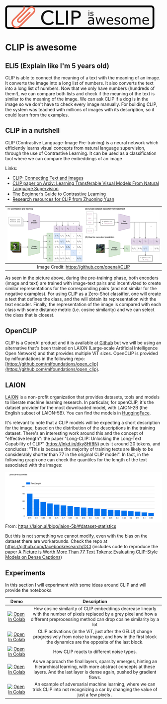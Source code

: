![CLIP_LOGO](./images/clip_is_awesome.png)
# CLIP is awesome 

## ELI5 (Explain like I'm 5 years old)
CLIP is able to connect the meaning of a text with the meaning of an image. It converts the image into a long list of numbers. It also converts the text into a long list of numbers. Now that we only have numbers (hundreds of them!), we can compare both lists and check if the meaning of the text is similar to the meaning of the image. We can ask CLIP if a dog is in the image so we don't have to check every image manually. For building CLIP, the system was teached with millions of images with its description, so it could learn from the examples.

## CLIP in a nutshell

CLIP (Contrastive Language–Image Pre-training) is a neural network which efficiently learns visual concepts from natural language supervision, through the use of Contrastive Learning. It can be used as a classification tool where we can compare the embeddings of an image 

Links:

- [CLIP: Connecting Text and Images](https://openai.com/blog/clip/)
- [CLIP paper on Arxiv: Learning Transferable Visual Models From Natural Language Supervision](https://arxiv.org/abs/2103.00020)
- [The Beginner’s Guide to Contrastive Learning](https://www.v7labs.com/blog/contrastive-learning-guide)
- [Research resources for CLIP from Zhuoning Yuan](https://github.com/yzhuoning/Awesome-CLIP/tree/main)

| ![CLIP](https://raw.githubusercontent.com/joaquincabezas/clip_is_awesome/main/images/CLIP.png) |
|:--:|
| Image Credit: https://github.com/openai/CLIP |

As seen in the picture above, during the pre-training phase, both encoders (image and text) are trained with image-text pairs and incentivized to create similar representations for the corresponding pairs (and not similar for the negative examples). For using CLIP as a Zero-Shot classifier, one will create a text that defines the class, and the will obtain its representation with the text encoder. Finally, the representation of the image is compared with each class with some distance metric (i.e. cosine similarity) and we can select the class that is closest.

## OpenCLIP

CLIP is a OpenAI product and it is available at [Github](https://github.com/openai/CLIP) but we will be using an alternative that's been trained on LAION (Large-scale Artificial Intelligence Open Network) and that provides multiple ViT sizes. OpenCLIP is provided by mlfoundations in the following repo: [https://github.com/mlfoundations/open_clip](https://github.com/mlfoundations/open_clip).

## LAION

[LAION](https://laion.ai/) is a non-profit organization that provides datasets, tools and models to liberate machine learning research. In particular, for openCLIP, it's the dataset provider for the most downloaded model, with LAION-2B (the English subset of LAION-5B). You can find the models in [HuggingFace](https://huggingface.co/collections/laion/openclip-laion-2b-64fcade42d20ced4e9389b30).

It's relevant to note that a CLIP models will be expecting a short description for the image, based on the distribution of the descriptions in the training dataset. There's an interesting work around this and the concept of "effective length": the paper "Long-CLIP: Unlocking the Long-Text Capability of CLIP" (https://lnkd.in/dky8Hf8N) puts it around 20 tokens, and concludes: "This is because the majority of training texts are likely to be considerably shorter than 77 in the original CLIP model". In fact, in the following graph one can check the quantiles for the length of the text associated with the images:

![laion_2b_quantiles](./images/laion_2b_quantiles.png)
From: https://laion.ai/blog/laion-5b/#dataset-statistics

But this is not something we cannot modify, even with the bias on the dataset there are workarounds. Check the repo at https://github.com/facebookresearch/DCI (includes code to reproduce the paper [A Picture is Worth More Than 77 Text Tokens: Evaluating CLIP-Style Models on Dense Captions](https://arxiv.org/abs/2312.08578))

## Experiments

In this section I will experiment with some ideas around CLIP and will provide the notebooks.

| Demo | Description |
|:-:|:-:|
|[![Open In Colab](https://colab.research.google.com/assets/colab-badge.svg)](https://colab.research.google.com/drive/1rMBPx3Yu8WA3busCTcdSRmvyOtFBB0yc)| How cosine similarity of CLIP embeddings decrease linearly with the number of pixels replaced by a grey pixel and how a different preprocessing method can drop cosine similarity by a lot|
|[![Open In Colab](https://colab.research.google.com/assets/colab-badge.svg)](https://colab.research.google.com/drive/1uBunZkwq5JYlZBAMI8Y0leJaXLAltOP8)| CLIP activations (in the ViT, just after the GELU) change progressively from noise to image, and how in the first block the dynamics are the opposite of the last block.|
|[![Open In Colab](https://colab.research.google.com/assets/colab-badge.svg)](https://colab.research.google.com/drive/10KR2NgWTjVdCoQQLTiIoB9BpKx7UcP6W)| How CLIP reacts to different noise types.|
|[![Open In Colab](https://colab.research.google.com/assets/colab-badge.svg)](https://colab.research.google.com/drive/1nK3sxW7xYENAYjn0NUbMAl--1eNWcPta)| As we approach the final layers, sparsity emerges, hinting an hierarchical learning, with more abstract concepts at these layers. And the last layer is dense again, pushed by gradient flows.|
|[![Open In Colab](https://colab.research.google.com/assets/colab-badge.svg)](https://colab.research.google.com/drive/1XZ4FvddUQNecYo90IUBuMUuqz2Mvirlv)| An example of adversarial machine learning, where we can trick CLIP into not recognizing a car by changing the value of just a few pixels .|